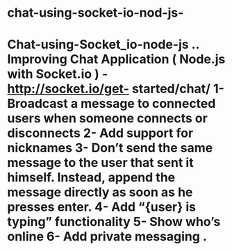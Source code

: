 # chat-using-socket-io-nod-js-
# Chat-using-Socket_io-node-js .. Improving Chat Application ( Node.js with Socket.io ) - http://socket.io/get-      started/chat/         1-  Broadcast a message to connected users when someone connects or         disconnects       2-  Add support for nicknames     3-  Don’t send the same message to the user that sent it himself. Instead,         append the message directly as soon as he presses enter.     4-  Add “{user} is typing” functionality       5-  Show who’s online      6-  Add private messaging .

